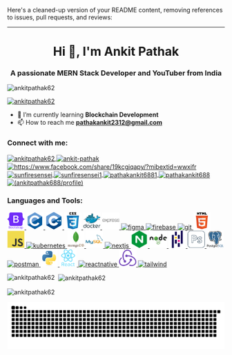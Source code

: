 Here's a cleaned-up version of your README content, removing references to issues, pull requests, and reviews:

---

<h1 align="center">Hi 👋, I'm Ankit Pathak</h1>
<h3 align="center">A passionate MERN Stack Developer and YouTuber from India</h3>

<p align="left">
  <img src="https://komarev.com/ghpvc/?username=ankitpathak62&label=Profile%20views&color=0e75b6&style=flat" alt="ankitpathak62" />
</p>

<p align="left">
  <a href="https://github.com/ryo-ma/github-profile-trophy">
    <img src="https://github-profile-trophy.vercel.app/?username=ankitpathak62" alt="ankitpathak62" />
  </a>
</p>

- 🌱 I’m currently learning **Blockchain Development**
- 📫 How to reach me **pathakankit2312@gmail.com**

<h3 align="left">Connect with me:</h3>
<p align="left">
  <a href="https://linkedin.com/in/ankitpathak62" target="blank">
    <img align="center" src="https://raw.githubusercontent.com/rahuldkjain/github-profile-readme-generator/master/src/images/icons/Social/linked-in-alt.svg" alt="ankitpathak62" height="30" width="40" />
  </a>
  <a href="https://stackoverflow.com/users/29053115/ankit-pathak" target="blank">
    <img align="center" src="https://raw.githubusercontent.com/rahuldkjain/github-profile-readme-generator/master/src/images/icons/Social/stack-overflow.svg" alt="ankit-pathak" height="30" width="40" />
  </a>
  <a href="https://www.facebook.com/share/19seQ3CqSH/?mibextid=wwXIfr" target="blank">
    <img align="center" src="https://raw.githubusercontent.com/rahuldkjain/github-profile-readme-generator/master/src/images/icons/Social/facebook.svg" alt="https://www.facebook.com/share/19kcgjqapy/?mibextid=wwxifr" height="30" width="40" />
  </a>
  <a href="https://instagram.com/sunfiresensei" target="blank">
    <img align="center" src="https://raw.githubusercontent.com/rahuldkjain/github-profile-readme-generator/master/src/images/icons/Social/instagram.svg" alt="sunfiresensei" height="30" width="40" />
  </a>
  <a href="https://www.youtube.com/channel/UCilndivcZpxq-xfaxmfpwng" target="blank">
    <img align="center" src="https://raw.githubusercontent.com/rahuldkjain/github-profile-readme-generator/master/src/images/icons/Social/youtube.svg" alt="sunfiresensei1" height="30" width="40" />
  </a>
  <a href="https://www.hackerrank.com/pathakankit6881" target="blank">
    <img align="center" src="https://raw.githubusercontent.com/rahuldkjain/github-profile-readme-generator/master/src/images/icons/Social/hackerrank.svg" alt="pathakankit6881" height="30" width="40" />
  </a>
  <a href="https://www.leetcode.com/pathakankit688" target="blank">
    <img align="center" src="https://raw.githubusercontent.com/rahuldkjain/github-profile-readme-generator/master/src/images/icons/Social/leet-code.svg" alt="pathakankit688" height="30" width="40" />
  </a>
  <a href="https://auth.geeksforgeeks.org/user/(ankitpathak688/profile)" target="blank">
    <img align="center" src="https://raw.githubusercontent.com/rahuldkjain/github-profile-readme-generator/master/src/images/icons/Social/geeks-for-geeks.svg" alt="(ankitpathak688/profile)" height="30" width="40" />
  </a>
</p>

<h3 align="left">Languages and Tools:</h3>
<p align="left">
  <a href="https://getbootstrap.com" target="_blank" rel="noreferrer">
    <img src="https://raw.githubusercontent.com/devicons/devicon/master/icons/bootstrap/bootstrap-plain-wordmark.svg" alt="bootstrap" width="40" height="40" />
  </a>
  <a href="https://www.cprogramming.com/" target="_blank" rel="noreferrer">
    <img src="https://raw.githubusercontent.com/devicons/devicon/master/icons/c/c-original.svg" alt="c" width="40" height="40" />
  </a>
  <a href="https://www.w3schools.com/cpp/" target="_blank" rel="noreferrer">
    <img src="https://raw.githubusercontent.com/devicons/devicon/master/icons/cplusplus/cplusplus-original.svg" alt="cplusplus" width="40" height="40" />
  </a>
  <a href="https://www.w3schools.com/css/" target="_blank" rel="noreferrer">
    <img src="https://raw.githubusercontent.com/devicons/devicon/master/icons/css3/css3-original-wordmark.svg" alt="css3" width="40" height="40" />
  </a>
  <a href="https://www.docker.com/" target="_blank" rel="noreferrer">
    <img src="https://raw.githubusercontent.com/devicons/devicon/master/icons/docker/docker-original-wordmark.svg" alt="docker" width="40" height="40" />
  </a>
  <a href="https://expressjs.com" target="_blank" rel="noreferrer">
    <img src="https://raw.githubusercontent.com/devicons/devicon/master/icons/express/express-original-wordmark.svg" alt="express" width="40" height="40" />
  </a>
  <a href="https://www.figma.com/" target="_blank" rel="noreferrer">
    <img src="https://www.vectorlogo.zone/logos/figma/figma-icon.svg" alt="figma" width="40" height="40" />
  </a>
  <a href="https://firebase.google.com/" target="_blank" rel="noreferrer">
    <img src="https://www.vectorlogo.zone/logos/firebase/firebase-icon.svg" alt="firebase" width="40" height="40" />
  </a>
  <a href="https://git-scm.com/" target="_blank" rel="noreferrer">
    <img src="https://www.vectorlogo.zone/logos/git-scm/git-scm-icon.svg" alt="git" width="40" height="40" />
  </a>
  <a href="https://www.w3.org/html/" target="_blank" rel="noreferrer">
    <img src="https://raw.githubusercontent.com/devicons/devicon/master/icons/html5/html5-original-wordmark.svg" alt="html5" width="40" height="40" />
  </a>
  <a href="https://developer.mozilla.org/en-US/docs/Web/JavaScript" target="_blank" rel="noreferrer">
    <img src="https://raw.githubusercontent.com/devicons/devicon/master/icons/javascript/javascript-original.svg" alt="javascript" width="40" height="40" />
  </a>
  <a href="https://kubernetes.io" target="_blank" rel="noreferrer">
    <img src="https://www.vectorlogo.zone/logos/kubernetes/kubernetes-icon.svg" alt="kubernetes" width="40" height="40" />
  </a>
  <a href="https://www.mongodb.com/" target="_blank" rel="noreferrer">
    <img src="https://raw.githubusercontent.com/devicons/devicon/master/icons/mongodb/mongodb-original-wordmark.svg" alt="mongodb" width="40" height="40" />
  </a>
  <a href="https://www.mysql.com/" target="_blank" rel="noreferrer">
    <img src="https://raw.githubusercontent.com/devicons/devicon/master/icons/mysql/mysql-original-wordmark.svg" alt="mysql" width="40" height="40" />
  </a>
  <a href="https://nextjs.org/" target="_blank" rel="noreferrer">
    <img src="https://cdn.worldvectorlogo.com/logos/nextjs-2.svg" alt="nextjs" width="40" height="40" />
  </a>
  <a href="https://www.nginx.com" target="_blank" rel="noreferrer">
    <img src="https://raw.githubusercontent.com/devicons/devicon/master/icons/nginx/nginx-original.svg" alt="nginx" width="40" height="40" />
  </a>
  <a href="https://nodejs.org" target="_blank" rel="noreferrer">
    <img src="https://raw.githubusercontent.com/devicons/devicon/master/icons/nodejs/nodejs-original-wordmark.svg" alt="nodejs" width="40" height="40" />
  </a>
  <a href="https://pandas.pydata.org/" target="_blank" rel="noreferrer">
    <img src="https://raw.githubusercontent.com/devicons/devicon/2ae2a900d2f041da66e950e4d48052658d850630/icons/pandas/pandas-original.svg" alt="pandas" width="40" height="40" />
  </a>
  <a href="https://www.photoshop.com/en" target="_blank" rel="noreferrer">
    <img src="https://raw.githubusercontent.com/devicons/devicon/master/icons/photoshop/photoshop-line.svg" alt="photoshop" width="40" height="40" />
  </a>
  <a href="https://www.postgresql.org" target="_blank" rel="noreferrer">
    <img src="https://raw.githubusercontent.com/devicons/devicon/master/icons/postgresql/postgresql-original-wordmark.svg" alt="postgresql" width="40" height="40" />
  </a>
  <a href="https://postman.com" target="_blank" rel="noreferrer">
    <img src="https://www.vectorlogo.zone/logos/getpostman/getpostman-icon.svg" alt="postman" width="40" height="40" />
  </a>
  <a href="https://www.python.org" target="_blank" rel="noreferrer">
    <img src="https://raw.githubusercontent.com/devicons/devicon/master/icons/python/python-original.svg" alt="python" width="40" height="40" />
  </a>
  <a href="https://reactjs.org/" target="_blank" rel="noreferrer">
    <img src="https://raw.githubusercontent.com/devicons/devicon/master/icons/react/react-original-wordmark.svg" alt="react" width="40" height="40" />
  </a>
  <a href="https://reactnative.dev/" target="_blank" rel="noreferrer">
    <img src="https://reactnative.dev/img/header_logo.svg" alt="reactnative" width="40" height="40" />
  </a>
  <a href="https://redux.js.org" target="_blank" rel="noreferrer">
    <img src="https://raw.githubusercontent.com/devicons/devicon/master/icons/redux/redux-original.svg" alt="redux" width="40" height="40" />
  </a>
  <a href="https://tailwindcss.com/" target="_blank" rel="noreferrer">
    <img src="https://www.vectorlogo.zone/logos/tailwindcss/tailwindcss-icon.svg" alt="tailwind" width="40" height="40" />
  </a>
</p>

<p>
  <img align="left" src="https://github-readme-stats.vercel.app/api/top-langs?username=ankitpathak62&show_icons=true&locale=en&layout=compact" alt="ankitpathak62" />
</p>

<p>&nbsp;
  <img align="center" src="https://github-readme-stats.vercel.app/api?username=ankitpathak62&show_icons=true&locale=en" alt="ankitpathak62" />
</p>

<p>
  <img align="center" src="https://github-readme-streak-stats.herokuapp.com/?user=ankitpathak62&" alt="ankitpathak62" />
</p>

 



![snake gif](https://github.com/ankitpathak62/ankitpathak62/blob/output/github-snake-dark.svg)






















 

